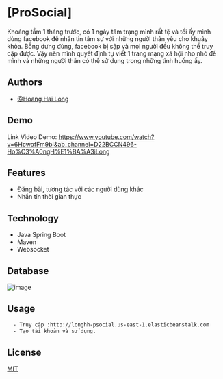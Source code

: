
# [ProSocial]


Khoảng tầm 1 tháng trước, có 1 ngày tâm trạng mình rất tệ và tối ấy mình dùng facebook để nhắn tin tâm sự với những người thân yêu cho khuây khỏa. Bỗng dưng đùng, facebook bị sập và mọi người đều không thể truy cập được.
Vậy nên mình quyết định tự viết 1 trang mạng xã hội nho nhỏ để mình và những người thân có thể sử dụng trong những tình huống ấy. 


## Authors

- [@Hoang Hai Long](https://github.com/long20102004)


## Demo

Link Video Demo: https://www.youtube.com/watch?v=6HcwofFm9bI&ab_channel=D22BCCN496-Ho%C3%A0ngH%E1%BA%A3iLong


## Features

- Đăng bài, tương tác với các người dùng khác
- Nhắn tin thời gian thực

## Technology

- Java Spring Boot
- Maven
- Websocket
  
## Database 
![image](https://github.com/long20102004/ProSocial/assets/99398806/8703a620-e346-4351-8181-3cddb58a69b0)


## Usage

```bash
  - Truy cập :http://longhh-psocial.us-east-1.elasticbeanstalk.com
  - Tạo tài khoản và sử dụng.
```
    

## License

[MIT](https://choosealicense.com/licenses/mit/)

